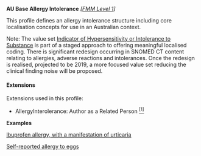 **AU Base Allergy Intolerance** *[[FMM Level 1](guidance.html)]*

This profile defines an allergy intolerance structure including core localisation concepts for use in an Australian context.

Note: The value set [Indicator of Hypersensitivity or Intolerance to Substance](https://healthterminologies.gov.au/fhir/ValueSet/indicator-hypersensitivity-intolerance-to-substance-1) is part of a staged approach to offering meaningful localised coding. There is significant redesign occurring in SNOMED CT content relating to allergies, adverse reactions and intolerances. Once the redesign is realised, projected to be 2019, a more focused value set reducing the clinical finding noise will be proposed.

#### Extensions
Extensions used in this profile:
* AllergyInterolerance: Author as a Related Person [<sup>[1]</sup>](http://hl7.org.au/fhir/StructureDefinition/author-related-person)

**Examples**

[Ibuprofen allergy, with a manifestation of urticaria](AllergyIntolerance-allergyintolerance-example0.html)

[Self-reported allergy to eggs](AllergyIntolerance-allergyintolerance-example1.html)

